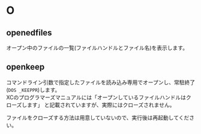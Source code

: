 # O

## openedfiles
オープン中のファイルの一覧(ファイルハンドルとファイル名)を表示します。


## openkeep
コマンドライン引数で指定したファイルを読み込み専用でオープンし、常駐終了(`DOS _KEEPPR`)します。  
XCのプログラマーズマニュアルには「オープンしているファイルハンドルはクローズします」
と記載されていますが、実際にはクローズされません。

ファイルをクローズする方法は用意していないので、実行後は再起動してください。

